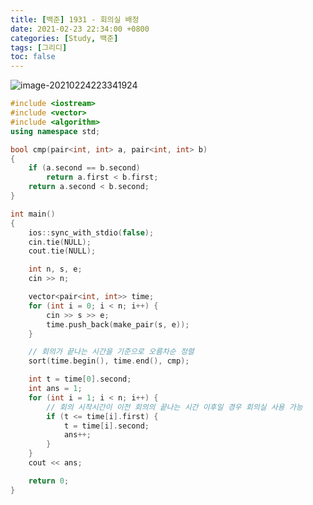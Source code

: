 ```yaml
---
title: [백준] 1931 - 회의실 배정
date: 2021-02-23 22:34:00 +0800
categories: [Study, 백준]
tags: [그리디]
toc: false
---
```




![image-20210224223341924](C:\Users\PC\AppData\Roaming\Typora\typora-user-images\image-20210224223341924.png)



```c++
#include <iostream>
#include <vector>
#include <algorithm>
using namespace std;

bool cmp(pair<int, int> a, pair<int, int> b)
{
	if (a.second == b.second)
		return a.first < b.first;
	return a.second < b.second;
}

int main()
{
	ios::sync_with_stdio(false);
	cin.tie(NULL);
	cout.tie(NULL);

	int n, s, e;
	cin >> n;

	vector<pair<int, int>> time;
	for (int i = 0; i < n; i++) {
		cin >> s >> e;
		time.push_back(make_pair(s, e));
	}

	// 회의가 끝나는 시간을 기준으로 오름차순 정렬
	sort(time.begin(), time.end(), cmp);

	int t = time[0].second;
	int ans = 1;
	for (int i = 1; i < n; i++) {
		// 회의 시작시간이 이전 회의의 끝나는 시간 이후일 경우 회의실 사용 가능
		if (t <= time[i].first) {
			t = time[i].second;
			ans++;
		}
	}
	cout << ans;

	return 0;
}
```

